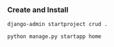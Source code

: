 
### Create and Install
```commandline
django-admin startproject crud .

python manage.py startapp home
```
